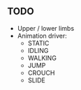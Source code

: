 ## TODO
* Upper / lower limbs
* Animation driver:
    * STATIC
    * IDLING
    * WALKING
    * JUMP
    * CROUCH
    * SLIDE
